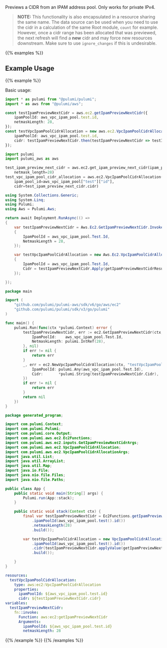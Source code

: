 Previews a CIDR from an IPAM address pool. Only works for private IPv4.

> **NOTE:** This functionality is also encapsulated in a resource sharing the same name. The data source can be used when you need to use the cidr in a calculation of the same Root module, `count` for example. However, once a cidr range has been allocated that was previewed, the next refresh will find a **new** cidr and may force new resources downstream. Make sure to use `ignore_changes` if this is undesirable.

{{% examples %}}
## Example Usage
{{% example %}}

Basic usage:

```typescript
import * as pulumi from "@pulumi/pulumi";
import * as aws from "@pulumi/aws";

const testIpamPreviewNextCidr = aws.ec2.getIpamPreviewNextCidr({
    ipamPoolId: aws_vpc_ipam_pool.test.id,
    netmaskLength: 28,
});
const testVpcIpamPoolCidrAllocation = new aws.ec2.VpcIpamPoolCidrAllocation("testVpcIpamPoolCidrAllocation", {
    ipamPoolId: aws_vpc_ipam_pool.test.id,
    cidr: testIpamPreviewNextCidr.then(testIpamPreviewNextCidr => testIpamPreviewNextCidr.cidr),
});
```
```python
import pulumi
import pulumi_aws as aws

test_ipam_preview_next_cidr = aws.ec2.get_ipam_preview_next_cidr(ipam_pool_id=aws_vpc_ipam_pool["test"]["id"],
    netmask_length=28)
test_vpc_ipam_pool_cidr_allocation = aws.ec2.VpcIpamPoolCidrAllocation("testVpcIpamPoolCidrAllocation",
    ipam_pool_id=aws_vpc_ipam_pool["test"]["id"],
    cidr=test_ipam_preview_next_cidr.cidr)
```
```csharp
using System.Collections.Generic;
using System.Linq;
using Pulumi;
using Aws = Pulumi.Aws;

return await Deployment.RunAsync(() => 
{
    var testIpamPreviewNextCidr = Aws.Ec2.GetIpamPreviewNextCidr.Invoke(new()
    {
        IpamPoolId = aws_vpc_ipam_pool.Test.Id,
        NetmaskLength = 28,
    });

    var testVpcIpamPoolCidrAllocation = new Aws.Ec2.VpcIpamPoolCidrAllocation("testVpcIpamPoolCidrAllocation", new()
    {
        IpamPoolId = aws_vpc_ipam_pool.Test.Id,
        Cidr = testIpamPreviewNextCidr.Apply(getIpamPreviewNextCidrResult => getIpamPreviewNextCidrResult.Cidr),
    });

});
```
```go
package main

import (
	"github.com/pulumi/pulumi-aws/sdk/v6/go/aws/ec2"
	"github.com/pulumi/pulumi/sdk/v3/go/pulumi"
)

func main() {
	pulumi.Run(func(ctx *pulumi.Context) error {
		testIpamPreviewNextCidr, err := ec2.GetIpamPreviewNextCidr(ctx, &ec2.GetIpamPreviewNextCidrArgs{
			IpamPoolId:    aws_vpc_ipam_pool.Test.Id,
			NetmaskLength: pulumi.IntRef(28),
		}, nil)
		if err != nil {
			return err
		}
		_, err = ec2.NewVpcIpamPoolCidrAllocation(ctx, "testVpcIpamPoolCidrAllocation", &ec2.VpcIpamPoolCidrAllocationArgs{
			IpamPoolId: pulumi.Any(aws_vpc_ipam_pool.Test.Id),
			Cidr:       *pulumi.String(testIpamPreviewNextCidr.Cidr),
		})
		if err != nil {
			return err
		}
		return nil
	})
}
```
```java
package generated_program;

import com.pulumi.Context;
import com.pulumi.Pulumi;
import com.pulumi.core.Output;
import com.pulumi.aws.ec2.Ec2Functions;
import com.pulumi.aws.ec2.inputs.GetIpamPreviewNextCidrArgs;
import com.pulumi.aws.ec2.VpcIpamPoolCidrAllocation;
import com.pulumi.aws.ec2.VpcIpamPoolCidrAllocationArgs;
import java.util.List;
import java.util.ArrayList;
import java.util.Map;
import java.io.File;
import java.nio.file.Files;
import java.nio.file.Paths;

public class App {
    public static void main(String[] args) {
        Pulumi.run(App::stack);
    }

    public static void stack(Context ctx) {
        final var testIpamPreviewNextCidr = Ec2Functions.getIpamPreviewNextCidr(GetIpamPreviewNextCidrArgs.builder()
            .ipamPoolId(aws_vpc_ipam_pool.test().id())
            .netmaskLength(28)
            .build());

        var testVpcIpamPoolCidrAllocation = new VpcIpamPoolCidrAllocation("testVpcIpamPoolCidrAllocation", VpcIpamPoolCidrAllocationArgs.builder()        
            .ipamPoolId(aws_vpc_ipam_pool.test().id())
            .cidr(testIpamPreviewNextCidr.applyValue(getIpamPreviewNextCidrResult -> getIpamPreviewNextCidrResult.cidr()))
            .build());

    }
}
```
```yaml
resources:
  testVpcIpamPoolCidrAllocation:
    type: aws:ec2:VpcIpamPoolCidrAllocation
    properties:
      ipamPoolId: ${aws_vpc_ipam_pool.test.id}
      cidr: ${testIpamPreviewNextCidr.cidr}
variables:
  testIpamPreviewNextCidr:
    fn::invoke:
      Function: aws:ec2:getIpamPreviewNextCidr
      Arguments:
        ipamPoolId: ${aws_vpc_ipam_pool.test.id}
        netmaskLength: 28
```
{{% /example %}}
{{% /examples %}}